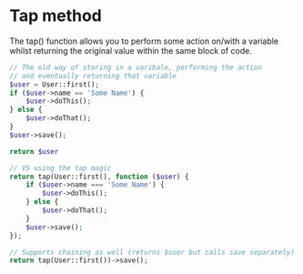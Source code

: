 # Tap method

The tap() function allows you to perform some action on/with a variable whilst returning the original value within the same block of code.
```php
// The old way of storing in a varibale, performing the action
// and eventually returning that variable
$user = User::first();
if ($user->name == 'Some Name') {
    $user->doThis();
} else {
    $user->doThat();
}
$user->save();

return $user

// VS using the tap magic
return tap(User::first(), function ($user) {
    if ($user->name === 'Some Name') {
        $user->doThis();
    } else {
        $user->doThat();
    }
    $user->save();
});

// Supports chaining as well (returns $user but calls save separately)
return tap(User::first())->save();
```
